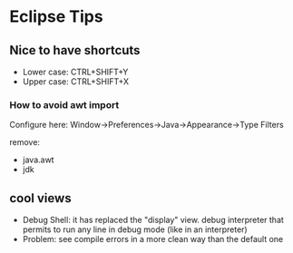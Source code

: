 # Eclipse Tips

## Nice to have shortcuts
- Lower case: CTRL+SHIFT+Y
- Upper case: CTRL+SHIFT+X

### How to avoid awt import
Configure here:
Window->Preferences->Java->Appearance->Type Filters

remove:
 - java.awt
 - jdk


## cool views
 - Debug Shell: it has replaced the "display" view. debug interpreter that permits to 
   run any line in debug mode (like in an interpreter)
 - Problem: see compile errors in a more clean way than the default one


